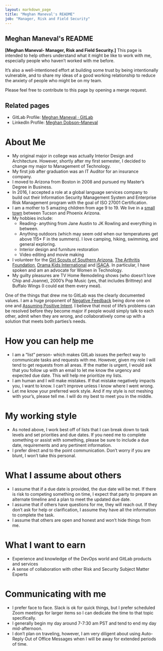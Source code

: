 ```yaml
---
layout: markdown_page
title: "Meghan Maneval's README"
job: "Manager, Risk and Field Security"
---
```


## Meghan Maneval's README

**[Meghan Maneval- Manager, Risk and Field Security.]** This page is intended to help others understand what it might be like to work with me, especially people who haven’t worked with me before. 

It’s also a well-intentioned effort at building some trust by being intentionally vulnerable, and to share my ideas of a good working relationship to reduce the anxiety of people who might be on my team.

Please feel free to contribute to this page by opening a merge request. 

## Related pages

* GitLab Profile: [Meghan Maneval · GitLab](https://gitlab.com/mmaneval20)
* LinkedIn Profile: [Meghan Dobson-Maneval](https://www.linkedin.com/in/meghanmaneval/)

# About Me

* My original major in college was actually Interior Design and Architecture.  However, shortly after my first semester, I decided to change my major to Management of Technology.
* My first job after graduation was an IT Auditor for an insurance company.
* I moved to Arizona from Boston in 2008 and pursued my Master’s Degree in Business. 
* In 2016, I accepted a role at a global language services company to build out their Information Security Management System and Enterprise Risk Management program with the goal of ISO 27001 Certification. 
* I am a mother to 5 amazing children from age 9 to 19. We live in a  [small town](https://www.maranaaz.gov/) between Tucson and Phoenix Arizona. 
* My hobbies include: 
	* Reading- anything from Jane Austin to JK Rowling and everything in between. 
	* Anything outdoors (which may seem odd when our temperatures get above 115* F in the summers). I love camping, hiking, swimming, and general exploring. 
	* Interior design and furniture restoration
	* Video editing and movie making
* I volunteer for the [Girl Scouts of Southern Arizona](https://www.girlscoutssoaz.org/), [The Arthritis Foundation](https://www.arthritis.org/home), [Drama Kids International](https://dramakids.com/tuscon-oro-valley-catalina-foothills-az/) and [ISACA](https://www.isaca.org/). In particular, I have spoken and am an advocate for Women in Technology. 
* My guilty pleasures are TV Home Remodeling shows (who doesn’t love Chip and Joanne), 2000’s Pop Music (yes, that includes Brittney) and Buffalo Wings (I could eat them every meal). 

One of the things that drew me to GitLab was the clearly documented values. I am a huge proponent of [Negative Feedback](https://about.gitlab.com/handbook/values/) being done one on one and [Assuming Positive Intent](https://about.gitlab.com/handbook/values/).  I believe that most of life’s problems can be resolved before they become major if people would simply talk to each other, admit when they are wrong, and collaboratively come up with a solution that meets both parties’s needs.  

# How you can help me
* I am a “list” person- which makes GitLab issues the perfect way to communicate tasks and requests with me. However, given my role I will tend to get requests from all areas. If the matter is urgent, I would ask that you follow up with an email to let me know the urgency and expected due date. This will help me prioritize my lists. 
* I am human and I will make mistakes. If that mistake negatively impacts you, I want to know. I can’t improve unless I know where I went wrong.
* Let me know your preferred work style. And if my style is not meshing with your’s, please tell me. I will do my best to meet you in the middle. 

# My working style
* As noted above, I work best off of lists that I can break down to task levels and set priorities and due dates. If you need me to complete something or assist with something, please be sure to include a due date, requirements and any pertinent information. 
* I prefer direct and to the point communication. Don’t worry if you are blunt, I won’t take this personal. 

# What I assume about others
* I assume that if a due date is provided, the due date will be met. If there is risk to competing something on time, I expect that party to prepare an alternate timeline and a plan to meet the updated due date. 
* I assume that if others have questions for me, they will reach out. If they don’t ask for help or clarification, I assume they have all the information to complete the task.  
* I assume that others are open and honest and won’t hide things from me. 

# What I want to earn
* Experience and knowledge of the DevOps world and GitLab products and services
* A sense of collaboration with other Risk and Security Subject Matter Experts
 
# Communicating with me
* I prefer face to face. Slack is ok for quick things, but I prefer scheduled Zoom meetings for larger items so I can dedicate the time to that topic specifically. 
* I generally begin my day around 7-7:30 am PST and tend to end my day mid-afternoon. 
* I don’t plan on traveling, however, I am very diligent about using Auto-Reply Out of Office Messages when I will be away for extended periods of time. 

